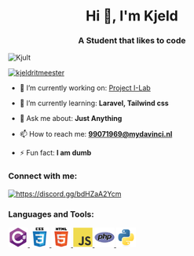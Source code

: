 <h1 align="center">Hi 👋, I'm Kjeld</h1>
<h3 align="center">A Student that likes to code</h3>

<p align="left"> <img src="https://komarev.com/ghpvc/?username=Kjult&label=Profile%20views&color=0e75b6&style=flat" alt="Kjult" /> </p>

<p align="left"> <a href="https://github.com/ryo-ma/github-profile-trophy"><img src="https://github-profile-trophy.vercel.app/?username=kjeldritmeester" alt="kjeldritmeester" /></a> </p>

- 🔭 I’m currently working on: [Project I-Lab](https://github.com/RobinVanOudheusden/I-Lab)

- 🌱 I’m currently learning: **Laravel, Tailwind css**

- 💬 Ask me about: **Just Anything**

- 📫 How to reach me: **99071969@mydavinci.nl**

- ⚡ Fun fact: **I am dumb**

<h3 align="left">Connect with me:</h3>
<p align="left">
<a href="https://discord.gg/https://discord.gg/bdHZaA2Ycm" target="blank"><img align="center" src="https://raw.githubusercontent.com/rahuldkjain/github-profile-readme-generator/master/src/images/icons/Social/discord.svg" alt="https://discord.gg/bdHZaA2Ycm" height="30" width="40" /></a>
</p>

<h3 align="left">Languages and Tools:</h3>
<p align="left"> <a href="https://www.w3schools.com/cs/" target="_blank" rel="noreferrer"> <img src="https://raw.githubusercontent.com/devicons/devicon/master/icons/csharp/csharp-original.svg" alt="csharp" width="40" height="40"/> </a> <a href="https://www.w3schools.com/css/" target="_blank" rel="noreferrer"> <img src="https://raw.githubusercontent.com/devicons/devicon/master/icons/css3/css3-original-wordmark.svg" alt="css3" width="40" height="40"/> </a> <a href="https://www.w3.org/html/" target="_blank" rel="noreferrer"> <img src="https://raw.githubusercontent.com/devicons/devicon/master/icons/html5/html5-original-wordmark.svg" alt="html5" width="40" height="40"/> </a> <a href="https://developer.mozilla.org/en-US/docs/Web/JavaScript" target="_blank" rel="noreferrer"> <img src="https://raw.githubusercontent.com/devicons/devicon/master/icons/javascript/javascript-original.svg" alt="javascript" width="40" height="40"/> </a> <a href="https://www.php.net" target="_blank" rel="noreferrer"> <img src="https://raw.githubusercontent.com/devicons/devicon/master/icons/php/php-original.svg" alt="php" width="40" height="40"/> </a> <a href="https://www.python.org" target="_blank" rel="noreferrer"> <img src="https://raw.githubusercontent.com/devicons/devicon/master/icons/python/python-original.svg" alt="python" width="40" height="40"/> </a> </p>


